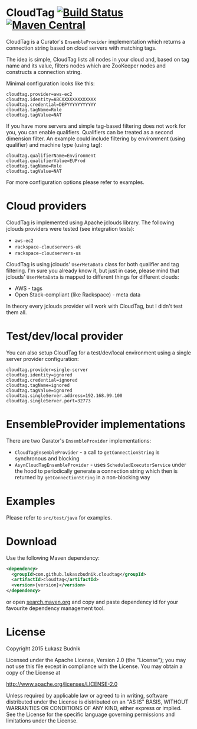 # CloudTag [![Build Status](https://travis-ci.org/lukaszbudnik/cloudtag.svg?branch=master)](https://travis-ci.org/lukaszbudnik/cloudtag) [![Maven Central](https://maven-badges.herokuapp.com/maven-central/com.github.lukaszbudnik.cloudtag/cludtag/badge.svg?style=flat)](https://maven-badges.herokuapp.com/maven-central/com.github.lukaszbudnik.cloudtag/cloudtag)

CloudTag is a Curator's `EnsembleProvider` implementation which returns a connection string based on cloud servers with matching tags.

The idea is simple, CloudTag lists all nodes in your cloud and, based on tag name and its value, filters nodes which
are ZooKeeper nodes and constructs a connection string.

Minimal configuration looks like this:

```
cloudtag.provider=aws-ec2
cloudtag.identity=ABCXXXXXXXXXXXXX
cloudtag.credential=DEFYYYYYYYYYYY
cloudtag.tagName=Role
cloudtag.tagValue=NAT
```

If you have more servers and simple tag-based filtering does not work for you, you can enable qualifiers.
Qualifiers can be treated as a second dimension filter. An example could include filtering by environment
(using qualifier) and machine type (using tag):

```
cloudtag.qualifierName=Environment
cloudtag.qualifierValue=EUProd
cloudtag.tagName=Role
cloudtag.tagValue=NAT
```

For more configuration options please refer to examples.

# Cloud providers

CloudTag is implemented using Apache jclouds library. The following jclouds providers were tested (see integration tests):

* `aws-ec2`
* `rackspace-cloudservers-uk`
* `rackspace-cloudservers-us`

CloudTag is using jclouds' `UserMetaData` class for both qualifier and tag filtering. I'm sure you already know it,
but just in case, please mind that jclouds' `UserMetaData` is mapped to different things for different clouds:

* AWS - tags
* Open Stack-compliant (like Rackspace) - meta data

In theory every jclouds provider will work with CloudTag, but I didn't test them all.

# Test/dev/local provider

You can also setup CloudTag for a test/dev/local environment using a single server provider configuration:

```
cloudtag.provider=single-server
cloudtag.identity=ignored
cloudtag.credential=ignored
cloudtag.tagName=ignored
cloudtag.tagValue=ignored
cloudtaq.singleServer.address=192.168.99.100
cloudtag.singleServer.port=32773
```

# EnsembleProvider implementations

There are two Curator's `EnsembleProvider` implementations:

 * `CloudTagEnsembleProvider` - a call to `getConnectionString` is synchronous and blocking
 * `AsynCloudTagEnsembleProvider` - uses `ScheduledExecutorService` under the hood to periodically generate
a connection string which then is returned by `getConnectionString` in a non-blocking way

# Examples

Please refer to `src/test/java` for examples.

# Download

Use the following Maven dependency:

```xml
<dependency>
  <groupId>com.github.lukaszbudnik.cloudtag</groupId>
  <artifactId>cloudtag</artifactId>
  <version>{version}</version>
</dependency>
```

or open [search.maven.org](http://search.maven.org/#search|ga|1|com.github.lukaszbudnik.cloudtag)
and copy and paste dependency id for your favourite dependency management tool.


# License

Copyright 2015 Łukasz Budnik

Licensed under the Apache License, Version 2.0 (the "License");
you may not use this file except in compliance with the License.
You may obtain a copy of the License at

   <http://www.apache.org/licenses/LICENSE-2.0>

Unless required by applicable law or agreed to in writing, software
distributed under the License is distributed on an "AS IS" BASIS,
WITHOUT WARRANTIES OR CONDITIONS OF ANY KIND, either express or implied.
See the License for the specific language governing permissions and
limitations under the License.

